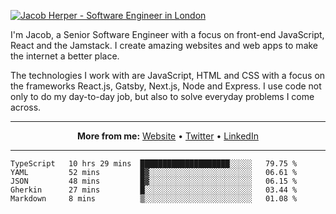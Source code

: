 [![Jacob Herper - Software Engineer in London](https://res.cloudinary.com/jacobherper/image/upload/v1595605963/github_banner.png)](https://herper.io/)

I'm Jacob, a Senior Software Engineer with a focus on front-end JavaScript, React and the Jamstack. I create amazing websites and web apps to make the internet a better place.

The technologies I work with are JavaScript, HTML and CSS with a focus on the frameworks React.js, Gatsby, Next.js, Node and Express. I use code not only to do my day-to-day job, but also to solve everyday problems I come across.

-----

<p align="center">
  <strong>More from me:</strong> 
  <a href="https://herper.io">Website</a> •
  <a href="https://twitter.com/intent/follow?screen_name=jakeherp&tw_p=followbutton">Twitter</a> •
  <a href="https://www.linkedin.com/in/jacobherper/">LinkedIn</a>
</p>

-----

<!--START_SECTION:waka-->
```text
TypeScript   10 hrs 29 mins  ████████████████████░░░░░   79.75 % 
YAML         52 mins         █▓░░░░░░░░░░░░░░░░░░░░░░░   06.61 % 
JSON         48 mins         █▓░░░░░░░░░░░░░░░░░░░░░░░   06.15 % 
Gherkin      27 mins         █░░░░░░░░░░░░░░░░░░░░░░░░   03.44 % 
Markdown     8 mins          ▒░░░░░░░░░░░░░░░░░░░░░░░░   01.08 % 
```
<!--END_SECTION:waka-->
